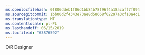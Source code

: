 ```yaml
---
ms.openlocfilehash: 0f806ddeb1f06d1bb84b78f96f4a18acaff7f094
ms.sourcegitcommit: 1bb00d2f4343e73ae8d58668f02297a3cf10a4c1
ms.translationtype: MT
ms.contentlocale: pl-PL
ms.lasthandoff: 06/15/2019
ms.locfileid: "63876592"
---
```

O/R Designer